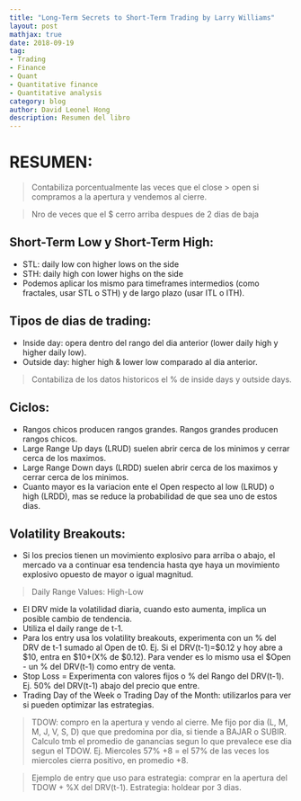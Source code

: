 ```yaml
---
title: "Long-Term Secrets to Short-Term Trading by Larry Williams"
layout: post
mathjax: true
date: 2018-09-19
tag:
- Trading
- Finance
- Quant
- Quantitative finance
- Quantitative analysis
category: blog
author: David Leonel Hong
description: Resumen del libro
---
```

# RESUMEN:
> Contabiliza porcentualmente las veces que el close > open si compramos a la apertura y vendemos al cierre.

> Nro de veces que el $ cerro arriba despues de 2 dias de baja

## Short-Term Low y Short-Term High:
* STL: daily low con higher lows on the side
* STH: daily high con lower highs on the side
* Podemos aplicar los mismo para timeframes intermedios (como fractales, usar STL o STH) y de largo plazo (usar ITL o ITH).

## Tipos de dias de trading:
* Inside day: opera dentro del rango del dia anterior (lower daily high y higher daily low).
* Outside day: higher high & lower low comparado al dia anterior.

> Contabiliza de los datos historicos el % de inside days y outside days.

## Ciclos:
* Rangos chicos producen rangos grandes. Rangos grandes producen rangos chicos.
* Large Range Up days (LRUD) suelen abrir cerca de los minimos y cerrar cerca de los maximos.
* Large Range Down days (LRDD) suelen abrir cerca de los maximos y cerrar cerca de los minimos.
* Cuanto mayor es la variacion ente el Open respecto al low (LRUD) o high (LRDD), mas se reduce la probabilidad de que sea uno de estos dias.

## Volatility Breakouts:
* Si los precios tienen un movimiento explosivo para arriba o abajo, el mercado va a continuar esa tendencia hasta qye haya un movimiento explosivo opuesto de mayor o igual magnitud.

> Daily Range Values: High-Low

* El DRV mide la volatilidad diaria, cuando esto aumenta, implica un posible cambio de tendencia.
* Utiliza el daily range de t-1.
* Para los entry usa los volatility breakouts, experimenta con un % del DRV de t-1 sumado al Open de t0. Ej. Si el DRV(t-1)=$0.12 y hoy abre a $10, entra en $10+(X% de $0.12). Para vender es lo mismo usa el $Open - un % del DRV(t-1) como entry de venta. 
* Stop Loss = Experimenta con valores fijos o % del Rango del DRV(t-1). Ej. 50% del DRV(t-1) abajo del precio que entre.
* Trading Day of the Week o Trading Day of the Month: utilizarlos para ver si pueden optimizar las estrategias.

> TDOW: compro en la apertura y vendo al cierre. Me fijo por dia (L, M, M, J, V, S, D) que que predomina por dia, si tiende a BAJAR o SUBIR. Calculo tmb el promedio de ganancias segun lo que prevalece ese dia segun el TDOW. Ej. Miercoles 57% +8 = el 57% de las veces los miercoles cierra positivo, en promedio +8.

> Ejemplo de entry que uso para estrategia: comprar en la apertura del TDOW + %X del DRV(t-1). Estrategia: holdear por 3 dias.


